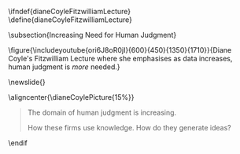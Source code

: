 \ifndef{dianeCoyleFitzwilliamLecture}
\define{dianeCoyleFitzwilliamLecture}


\subsection{Increasing Need for Human Judgment}



\figure{\includeyoutube{ori6J8oR0jI}{600}{450}{1350}{1710}}{Diane Coyle's Fitzwilliam Lecture where she emphasises as data increases, human judgment is *more* needed.}

\newslide{}

\aligncenter{\dianeCoylePicture{15%}}

> The domain of human judgment is increasing.
>
> How these firms use knowledge. How do they generate ideas?


\endif
